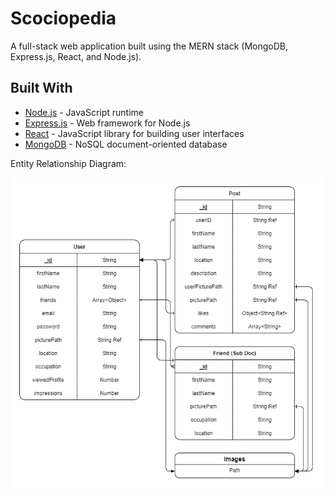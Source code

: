 # Scociopedia

A full-stack web application built using the MERN stack (MongoDB, Express.js, React, and Node.js).

## Built With

- [Node.js](https://nodejs.org/) - JavaScript runtime
- [Express.js](https://expressjs.com/) - Web framework for Node.js
- [React](https://reactjs.org/) - JavaScript library for building user interfaces
- [MongoDB](https://www.mongodb.com/) - NoSQL document-oriented database

Entity Relationship Diagram:

![Entity Relationship Diagram](./Entity_Relation.png)
